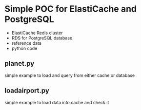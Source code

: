 Simple POC for ElastiCache and PostgreSQL
====

- ElastiCache Redis cluster
- RDS for PostgreSQL database
- reference data
- python code

planet.py
---
simple example to load and query from either cache or database

loadairport.py
---
simple example to load data into cache and check it



